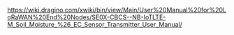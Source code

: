 https://wiki.dragino.com/xwiki/bin/view/Main/User%20Manual%20for%20LoRaWAN%20End%20Nodes/SE0X-CBCS--NB-IoTLTE-M_Soil_Moisture_%26_EC_Sensor_Transmitter_User_Manual/

